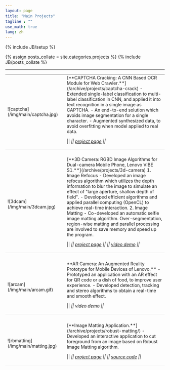 ```yaml
---
layout: page
title: "Main Projects"
tagline : ""
use_math: true
lang: zh
---
```

{% include JB/setup %}

{% assign posts_collate = site.categories.projects %}
{% include JB/posts_collate %}

--- 

<link rel="stylesheet" href="/glyphicons/css/glyphicons.css" />

<table style="width:100%">
<col width="20%">
<col width="10">
<col >
<tr style="border-bottom:1pt solid #eee">
<td markdown="1">
![captcha](/img/main/captcha.jpg)
</td>
<td></td>
<td markdown="1">
[**CAPTCHA Cracking: A CNN Based OCR Module for Web Crawler.**](/archive/projects/captcha-crack)
- Extended single-label classification to multi-label classification in CNN, and applied it into text recognition in a single image as CAPTCHA.
- An end-to-end solution which avoids image segmentation for a single character.
- Augmented synthesized data, to avoid overfitting when model applied to real data.

|| <em class="icon-home"/> || [project page](/archive/projects/captcha-crack) ||

</td> 
</tr>

<tr height="20"/>

<tr style="border-bottom:1pt solid #eee" >
<td markdown="1">
![3dcam](/img/main/3dcam.jpg)
</td>
<td></td>
<td markdown="1">
[**3D Camera: RGBD Image Algorithms for Dual-camera Mobile Phone, Lenovo VIBE S1.**](/archive/projects/3d-camera)
1. Image Refocus
- Developed an image refocus algorithm which utilizes the depth information to blur the image to simulate an
effect of "large aperture, shallow depth of field".
- Developed efficient algorithms and applied parallel computing (OpenCL) to achieve real-time interaction.
2. Image Matting
- Co-developed an automatic selfie image matting algorithm. Over-segmentation, region-wise matting and
parallel processing are involved to save memory and speed up the program.

|| <em class="icon-home"/> || [project page](/archive/projects/3d-camera) || <em class="icon-film"/> || [video demo](https://youtu.be/8gFGsBY3rzg) ||

</td> 
</tr>

<tr height="25"/>

<tr style="border-bottom:1pt solid #eee" >
<td markdown="1">
![arcam](/img/main/arcam.gif)
</td>
<td></td>
<td markdown="1">
**AR Camera: An Augmented Reality Prototype for Mobile Devices of Lenovo.**
- Prototyped an application with an AR effect for QR code or a dish of food, to improve user experience.
- Developed detection, tracking and stereo algorithms to obtain a real-time and smooth effect.

|| <em class="icon-film"/> || [video demo](https://youtu.be/XUTCowMHSQs) ||

</td> 
</tr>

<tr height="25"/>

<tr style="border-bottom:1pt solid #eee" >
<td markdown="1">
![rbmatting](/img/main/matting.jpg)
</td>
<td></td>
<td markdown="1">
[**Image Matting Application.**](/archive/projects/robust-matting/)
- Developed an interactive application to cut foreground from an image based on Robust Image Matting algorithm.

|| <em class="icon-home"/> || [project page](/archive/projects/robust-matting/) || <em class="icon-github"/> || [source code](https://github.com/wangchuan/RobustMatting) ||

</td>

</tr>

</table>

<style type="text/css">
td {
    border: 0.5px;
    vertical-align: center;
    text-align: left;
}
</style>
